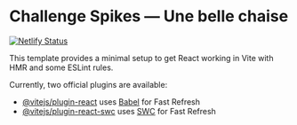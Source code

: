 # Challenge Spikes — Une belle chaise

[![Netlify Status](https://api.netlify.com/api/v1/badges/be1a5ee3-f54d-4d27-bb42-dd89c2f3f699/deploy-status)](https://app.netlify.com/sites/spikes-challenges-beautiful-chair/deploys)

This template provides a minimal setup to get React working in Vite with HMR and some ESLint rules.

Currently, two official plugins are available:

- [@vitejs/plugin-react](https://github.com/vitejs/vite-plugin-react/blob/main/packages/plugin-react/README.md) uses [Babel](https://babeljs.io/) for Fast Refresh
- [@vitejs/plugin-react-swc](https://github.com/vitejs/vite-plugin-react-swc) uses [SWC](https://swc.rs/) for Fast Refresh
